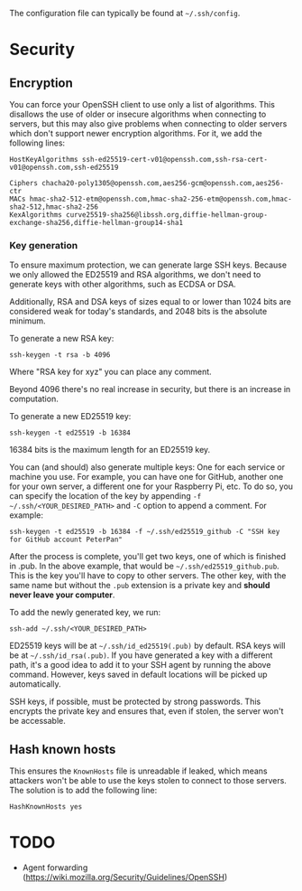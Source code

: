 The configuration file can typically be found at `~/.ssh/config`.

# Security

## Encryption

You can force your OpenSSH client to use only a list of algorithms. This disallows the use of older or insecure algorithms when connecting to servers, but this may also give problems when connecting to older servers which don't support newer encryption algorithms. For it, we add the following lines:

```
HostKeyAlgorithms ssh-ed25519-cert-v01@openssh.com,ssh-rsa-cert-v01@openssh.com,ssh-ed25519
 
Ciphers chacha20-poly1305@openssh.com,aes256-gcm@openssh.com,aes256-ctr
MACs hmac-sha2-512-etm@openssh.com,hmac-sha2-256-etm@openssh.com,hmac-sha2-512,hmac-sha2-256
KexAlgorithms curve25519-sha256@libssh.org,diffie-hellman-group-exchange-sha256,diffie-hellman-group14-sha1
```

### Key generation

To ensure maximum protection, we can generate large SSH keys. Because we only allowed the ED25519 and RSA algorithms, we don't need to generate keys with other algorithms, such as ECDSA or DSA.

Additionally, RSA and DSA keys of sizes equal to or lower than 1024 bits are considered weak for today's standards, and 2048 bits is the absolute minimum.

To generate a new RSA key:

```
ssh-keygen -t rsa -b 4096
```

Where "RSA key for xyz" you can place any comment.

Beyond 4096 there's no real increase in security, but there is an increase in computation.

To generate a new ED25519 key:

```
ssh-keygen -t ed25519 -b 16384
```

16384 bits is the maximum length for an ED25519 key.

You can (and should) also generate multiple keys: One for each service or machine you use. For example, you can have one for GitHub, another one for your own server, a different one for your Raspberry Pi, etc. To do so, you can specify the location of the key by appending `-f ~/.ssh/<YOUR_DESIRED_PATH>` and `-C` option to append a comment. For example:

```
ssh-keygen -t ed25519 -b 16384 -f ~/.ssh/ed25519_github -C "SSH key for GitHub account PeterPan"
```

After the process is complete, you'll get two keys, one of which is finished in .pub. In the above example, that would be `~/.ssh/ed25519_github.pub`. This is the key you'll have to copy to other servers. The other key, with the same name but without the `.pub` extension is a private key and **should never leave your computer**.

To add the newly generated key, we run:

```
ssh-add ~/.ssh/<YOUR_DESIRED_PATH>
```

ED25519 keys will be at `~/.ssh/id_ed25519(.pub)` by default. RSA keys will be at `~/.ssh/id_rsa(.pub)`. If you have generated a key with a different path, it's a good idea to add it to your SSH agent by running the above command. However, keys saved in default locations will be picked up automatically.

SSH keys, if possible, must be protected by strong passwords. This encrypts the private key and ensures that, even if stolen, the server won't be accessable.

## Hash known hosts

This ensures the `KnownHosts` file is unreadable if leaked, which means attackers won't be able to use the keys stolen to connect to those servers. The solution is to add the following line:

```
HashKnownHosts yes
```

# TODO

- Agent forwarding (https://wiki.mozilla.org/Security/Guidelines/OpenSSH)
